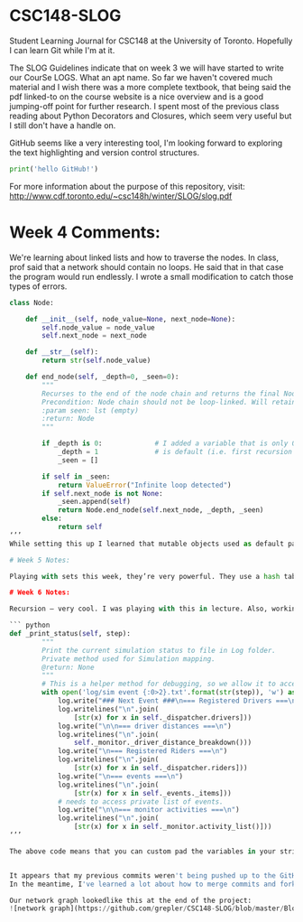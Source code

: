 # CSC148-SLOG
Student Learning Journal for CSC148 at the University of Toronto. Hopefully I can learn Git while I'm at it.

The SLOG Guidelines indicate that on week 3 we will have started to write our CourSe LOGS. What an apt name. So far we 
haven't covered much material and I wish there was a more complete textbook, that being said the pdf linked-to on the 
course website is a nice overview and is a good jumping-off point for further research.
I spent most of the previous class reading about Python Decorators and Closures, which seem very useful but I still 
don't have a handle on.

GitHub seems like a very interesting tool, I'm looking forward to exploring the text highlighting and version 
control structures.

``` python
print('hello GitHub!')
```

For more information about the purpose of this repository, 
visit: http://www.cdf.toronto.edu/~csc148h/winter/SLOG/slog.pdf


# Week 4 Comments:

We're learning about linked lists and how to traverse the nodes. In class, prof said that a network should contain no loops. He said that in that case the program would run endlessly. I wrote a small modification to catch those types of errors.

``` python
class Node:

    def __init__(self, node_value=None, next_node=None):
        self.node_value = node_value
        self.next_node = next_node

    def __str__(self):
        return str(self.node_value)

    def end_node(self, _depth=0, _seen=0):
        """
        Recurses to the end of the node chain and returns the final Node.
        Precondition: Node chain should not be loop-linked. Will retain a list of seen id's to prevent loops.
        :param seen: lst (empty)
        :return: Node
        """

        if _depth is 0:             # I added a variable that is only 0 when the external variable
            _depth = 1              # is default (i.e. first recursion level).
            _seen = []

        if self in _seen:
            return ValueError("Infinite loop detected")
        if self.next_node is not None:
            _seen.append(self)
            return Node.end_node(self.next_node, _depth, _seen)
        else:
            return self
‘’’
While setting this up I learned that mutable objects used as default parameters are initialized at import, not when the function is called, so the default object is used across function calls. It was messing up my functions! Not a mistake I’ll make a again…

# Week 5 Notes:

Playing with sets this week, they’re very powerful. They use a hash table like a dictionary – it looks like the early set implementation is a slightly altered version of the dictionary code in the python source. This means that they're faster to check membership, since the hash table is used firsts, and the da magic methods are only used after a collision. This is much faster than using ‘a in List’.

# Week 6 Notes:

Recursion – very cool. I was playing with this in lecture. Also, working on assignment 1 was interesting, because it was difficult to get a birds-eye view of the entire simulation. I wrote a private method in our simulation as follows, which let me practice with writing to a log file directory. Using preview in Mac OS finder, I could quickly flip through the different stages of the simulation to see how the drivers and riders interacted.

``` python
def _print_status(self, step):
        """
        Print the current simulation status to file in Log folder.
        Private method used for Simulation mapping.
        @return: None
        """
        # This is a helper method for debugging, so we allow it to access private variables.
        with open('log/sim event {:0>2}.txt'.format(str(step)), 'w') as log:
            log.write("### Next Event ###\n=== Registered Drivers ===\n")
            log.writelines("\n".join(
                [str(x) for x in self._dispatcher.drivers]))
            log.write("\n\n=== driver distances ===\n")
            log.writelines("\n".join(
                self._monitor._driver_distance_breakdown()))
            log.write("\n=== Registered Riders ===\n")
            log.writelines("\n".join(
                [str(x) for x in self._dispatcher.riders]))
            log.write("\n=== events ===\n")
            log.writelines("\n".join(
                [str(x) for x in self._events._items]))
            # needs to access private list of events.
            log.write("\n\n=== monitor activities ===\n")
            log.writelines("\n".join(
                [str(x) for x in self._monitor.activity_list()]))
‘’’

The above code means that you can custom pad the variables in your string format method, for example, {:0>2} will pad the string out to two digits with zeros.


It appears that my previous commits weren't being pushed up to the GitHub project, so I'll have to take a look at that.
In the meantime, I've learned a lot about how to merge commits and forks into the master by using GitHub to manage the private repositories for Assignments 1 and 2. They're kind enough to permit five private repositories to University students.

Our network graph lookedlike this at the end of the project:
![network graph](https://github.com/grepler/CSC148-SLOG/blob/master/Blog-Pictures/CSC146-A2%20Network%20Graph.png "Network Path")
